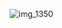 ![img_1350](https://user-images.githubusercontent.com/31085266/45596430-cf8cba80-b9f6-11e8-865d-185d3e1ee1cc.PNG)

